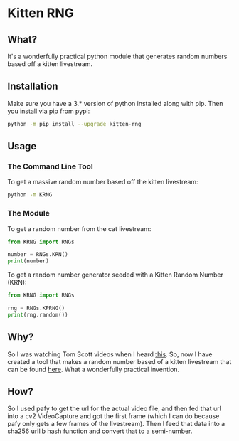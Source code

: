 # Kitten RNG

## What?

It's a wonderfully practical python module that generates random numbers based off a kitten livestream. 

## Installation

Make sure you have a 3.* version of python installed along with pip. Then you install via pip from pypi:
```bash
python -m pip install --upgrade kitten-rng
```

## Usage

### The Command Line Tool

To get a massive random number based off the kitten livestream:

```bash
python -m KRNG
```

### The Module

To get a random number from the cat livestream:

```python
from KRNG import RNGs

number = RNGs.KRN()
print(number)
```

To get a random number generator seeded with a Kitten Random Number (KRN):

```python
from KRNG import RNGs

rng = RNGs.KPRNG()
print(rng.random())
```

## Why?

So I was watching Tom Scott videos when I heard [this](https://youtu.be/1cUUfMeOijg). So, now I have created a tool that makes a random number based of a kitten livestream that can be found [here](https://www.youtube.com/watch?v=M5huFQWHyVI). What a wonderfully practical invention.

## How?

So I used pafy to get the url for the actual video file, and then fed that url into a cv2 VideoCapture and got the first frame (which I can do because pafy only gets a few frames of the livestream). Then I feed that data into a sha256 urllib hash function and convert that to a semi-number.
